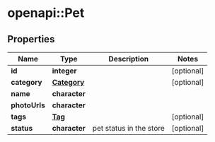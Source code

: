 # openapi::Pet

## Properties
Name | Type | Description | Notes
------------ | ------------- | ------------- | -------------
**id** | **integer** |  | [optional] 
**category** | [**Category**](Category.md) |  | [optional] 
**name** | **character** |  | 
**photoUrls** | **character** |  | 
**tags** | [**Tag**](Tag.md) |  | [optional] 
**status** | **character** | pet status in the store | [optional] 


